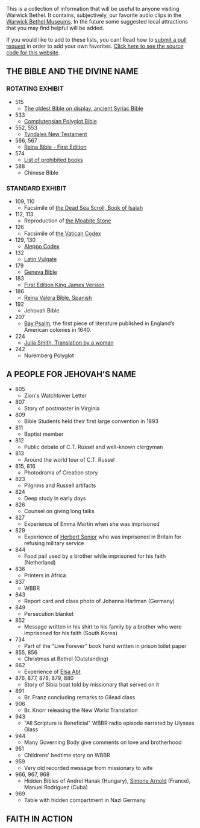 This is a collection of information that will be useful to anyone visiting Warwick Bethel. It contains, subjectively, our favorite audio clips in the [Warwick Bethel Museums](https://www.jw.org/en/jehovahs-witnesses/offices/united-states/). In the future some suggested local attractions that you may find helpful will be added.

If you would like to add to these lists, you can! Read how to [submit a pull request](https://kirstiejane.github.io/friendly-github-intro/exercises/my-first-pullrequest/) in order to add your own favorites. [Click here to see the source code for this website](https://github.com/kmuncie/warwick-gems).

## THE BIBLE AND THE DIVINE NAME
### ROTATING EXHIBIT
* 515
  * [The oldest Bible on display, ancient Syriac Bible](https://www.jw.org/en/publications/magazines/wp20140901/syriac-peshitta/)
* 533 
  * [Complutensian Polyglot Bible](https://en.wikipedia.org/wiki/Complutensian_Polyglot_Bible)
* 552, 553 
  * [Tyndales New Testament](http://www.bl.uk/onlinegallery/sacredtexts/tyndale.html)
* 566, 567 
  * [Reina Bible - First Edition](https://en.wikipedia.org/wiki/Reina-Valera)
* 574 
  * [List of prohibited books](https://en.wikipedia.org/wiki/Index_Librorum_Prohibitorum)
* 588 
  * Chinese Bible
 
### STANDARD EXHIBIT
* 109, 110
  * Facsimile of [the Dead Sea Scroll, Book of Isaiah](https://wol.jw.org/en/wol/d/r1/lp-e/1001072081) 
* 112, 113
  * Reproduction of [the Moabite Stone](https://wol.jw.org/en/wol/d/r1/lp-e/1200273876)
* 126
  * Facsimile of [the Vatican Codex](https://wol.jw.org/en/wol/d/r1/lp-e/2009727)
* 129, 130 
  * [Aleppo Codex](https://wol.jw.org/en/wol/d/r1/lp-e/1200002893#h=23:361-23:641) 
* 132 
  * [Latin Vulgate](https://wol.jw.org/en/wol/d/r1/lp-e/1200273371) 
* 179
  * [Geneva Bible](https://wol.jw.org/en/wol/d/r1/lp-e/102004604)
* 183 
  * [First Edition King James Version](https://en.wikipedia.org/wiki/King_James_Version)
* 186 
  * [Reina Valera Bible, Spanish](https://en.wikipedia.org/wiki/Reina-Valera)
* 192 
  * Jehovah Bible
* 207
  * [Bay Psalm](https://wol.jw.org/en/wol/d/r1/lp-e/2013122#h=25:0-25:416), the first piece of literature published in England’s American colonies in 1640.
* 224 
  * [Julia Smith, Translation by a woman](https://en.wikipedia.org/wiki/Julia_E._Smith_Parker_Translation)
* 242 
  * Nuremberg Polyglot
 
## A PEOPLE FOR JEHOVAH’S NAME 
* 805 
  * Zion's Watchtower Letter
* 807 
  * Story of postmaster in Virginia
* 809
  * Bible Students held their first large convention in 1893
* 811
  * Baptist member
* 812
  * Public debate of C.T. Russel and well-known clergyman
* 813
  * Around the world tour of C.T. Russel
* 815, 816 
  * Photodrama of Creation story
* 823 
  * Pilgrims and Russell artifacts
* 824 
  * Deep study in early days
* 826
  * Counsel on giving long talks
* 827
  * Experience of Emma Martin when she was imprisoned
* 829
  * Experience of [Herbert Senior](https://wol.jw.org/en/wol/d/r1/lp-e/1102014253#h=11) who was imprisoned in Britain for refusing military service
* 844 
  * Food pail used by a brother while imprisoned for his faith (Netherland)
* 836 
  * Printers in Africa
* 837
  * WBBR
* 843
  * Report card and class photo of Johanna Hartman (Germany)
* 849 
  * Persecution blanket
* 852
  * Message written in his shirt to his family by a brother who were imprisoned for his faith (South Korea)
* 734 
  * Part of the "Live Forever" book hand written in prison toilet paper
* 855, 856 
  * Christmas at Bethel (Outstanding)
* 862 
  * Experience of [Elsa Abt](https://wol.jw.org/en/wol/d/r1/lp-e/1102009076#h=25:0-25:853)
* 876, 877, 878, 879, 880 
  * Story of Sibia boat told by missionary that served on it
* 891
  * Br. Franz concluding remarks to Gilead class
* 906
  * Br. Knorr releasing the New World Translation
* 943
  * "All Scripture is Beneficial" WBBR radio episode narrated by Ulysses Glass
* 944
  * Many Governing Body give comments on love and brotherhood 
* 951
  * Childrens' bedtime story on WBBR
* 959
  * Very old recorded message from missionary to wife
* 966, 967, 968
  * Hidden Bibles of Andrei Hanak (Hungary), [Simone Arnold](https://wol.jw.org/en/wol/d/r1/lp-e/1200273453#h=267) (France), Manuel Rodriguez (Cuba)
* 969
  * Table with hidden compartment in Nazi Germany

## FAITH IN ACTION

